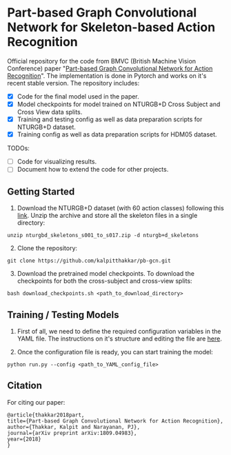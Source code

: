 # Part-based Graph Convolutional Network for Skeleton-based Action Recognition

Official repository for the code from BMVC (British Machine Vision Conference) paper "[Part-based Graph Convolutional Network for Action Recognition](http://bmvc2018.org/contents/papers/1003.pdf)". The implementation is done in Pytorch and works on it's recent stable version. The repository includes:

- [x] Code for the final model used in the paper.
- [x] Model checkpoints for model trained on NTURGB+D Cross Subject and Cross View data splits.
- [x] Training and testing config as well as data preparation scripts for NTURGB+D dataset.
- [x] Training config as well as data preparation scripts for HDM05 dataset.

TODOs:

- [ ] Code for visualizing results.
- [ ] Document how to extend the code for other projects.

## Getting Started

1. Download the NTURGB+D dataset (with 60 action classes) following this [link](http://rose1.ntu.edu.sg/datasets/actionrecognition.asp). Unzip the archive and store all the skeleton files in a single directory:

```
unzip nturgbd_skeletons_s001_to_s017.zip -d nturgb+d_skeletons
```

2. Clone the repository:

```
git clone https://github.com/kalpitthakkar/pb-gcn.git
```

3. Download the pretrained model checkpoints. To download the checkpoints for both the cross-subject and cross-view splits:

```
bash download_checkpoints.sh <path_to_download_directory>
```

## Training / Testing Models

1. First of all, we need to define the required configuration variables in the YAML file. The instructions on it's structure and editing the file are [here](https://github.com/kalpitthakkar/pb-gcn/tree/master/config/README.md).

2. Once the configuration file is ready, you can start training the model:

```
python run.py --config <path_to_YAML_config_file>
```

## Citation

For citing our paper:

```
@article{thakkar2018part,
title={Part-based Graph Convolutional Network for Action Recognition},
author={Thakkar, Kalpit and Narayanan, PJ},
journal={arXiv preprint arXiv:1809.04983},
year={2018}
}
```
